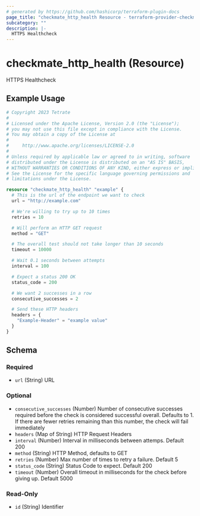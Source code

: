 ```yaml
---
# generated by https://github.com/hashicorp/terraform-plugin-docs
page_title: "checkmate_http_health Resource - terraform-provider-checkmate"
subcategory: ""
description: |-
  HTTPS Healthcheck
---
```


# checkmate_http_health (Resource)

HTTPS Healthcheck

## Example Usage

```terraform
# Copyright 2023 Tetrate
#
# Licensed under the Apache License, Version 2.0 (the "License");
# you may not use this file except in compliance with the License.
# You may obtain a copy of the License at
#
#     http://www.apache.org/licenses/LICENSE-2.0
#
# Unless required by applicable law or agreed to in writing, software
# distributed under the License is distributed on an "AS IS" BASIS,
# WITHOUT WARRANTIES OR CONDITIONS OF ANY KIND, either express or implied.
# See the License for the specific language governing permissions and
# limitations under the License.

resource "checkmate_http_health" "example" {
  # This is the url of the endpoint we want to check
  url = "http://example.com"

  # We're willing to try up to 10 times
  retries = 10

  # Will perform an HTTP GET request
  method = "GET"

  # The overall test should not take longer than 10 seconds
  timeout = 10000

  # Wait 0.1 seconds between attempts
  interval = 100

  # Expect a status 200 OK
  status_code = 200

  # We want 2 successes in a row
  consecutive_successes = 2

  # Send these HTTP headers
  headers = {
    "Example-Header" = "example value"
  }
}
```

<!-- schema generated by tfplugindocs -->
## Schema

### Required

- `url` (String) URL

### Optional

- `consecutive_successes` (Number) Number of consecutive successes required before the check is considered successful overall. Defaults to 1.
If there are fewer retries remaining than this number, the check will fail immediately
- `headers` (Map of String) HTTP Request Headers
- `interval` (Number) Interval in milliseconds between attemps. Default 200
- `method` (String) HTTP Method, defaults to GET
- `retries` (Number) Max number of times to retry a failure. Default 5
- `status_code` (String) Status Code to expect. Default 200
- `timeout` (Number) Overall timeout in milliseconds for the check before giving up. Default 5000

### Read-Only

- `id` (String) Identifier


